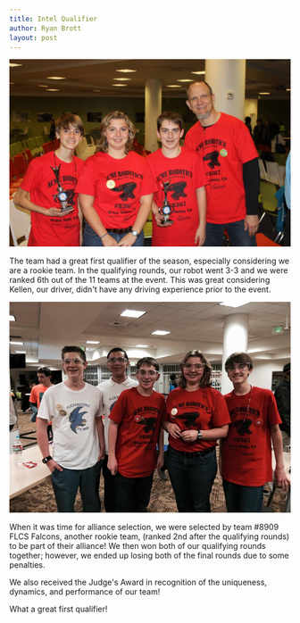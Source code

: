 ```yaml
---
title: Intel Qualifier
author: Ryan Brott
layout: post
---
```

![The team at the Intel Qualifier](/assets/team2.jpg)

The team had a great first qualifier of the season, especially considering we are a rookie team. In the qualifying rounds, our robot went 3-3 and we were ranked 6th out of the 11 teams at the event. This was great considering Kellen, our driver, didn't have any driving experience prior to the event.    

![Alliance partners, Team #8909 FLCS Falcons](/assets/flcsfalcons.jpg)

When it was time for alliance selection, we were selected by team #8909 FLCS Falcons, another rookie team, (ranked 2nd after the qualifying rounds) to be part of their alliance! We then won both of our qualifying rounds together; however, we ended up losing both of the final rounds due to some penalties.   

We also received the Judge's Award in recognition of the uniqueness, dynamics, and performance of our team!   

What a great first qualifier!